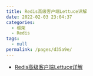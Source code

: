 ```yaml
---
title: Redis高级客户端Lettuce详解
date: 2022-02-03 23:04:37
categories: 
  - 框架
  - Redis
tags: 
  - null
permalink: /pages/d35a9e/
---
```

- [Redis高级客户端Lettuce详解](https://www.cnblogs.com/throwable/p/11601538.html)

